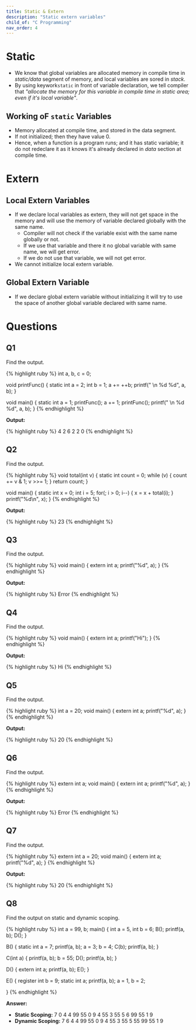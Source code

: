 ```yaml
---
title: Static & Extern
description: "Static extern variables"
child_of: "C Programming"
nav_order: 4
---
```


# Static

- We know that global variables are allocated memory in compile time in *static/data* segment of memory, and local variables are sored in *stack*.
- By using keywork`static` in front of variable declaration, we tell compiler that *"allocate the memory for this variable in compile time in static area; even if it's local variable"*.

## Working oF `static` Variables

- Memory allocated at compile time, and stored in the data segment.
- If not initialized; then they have value 0.
- Hence, when a function is a program runs; and it has static variable; it do not redeclare it as it knows it's already declared in *data* section at compile time.

# Extern

## Local Extern Variables

- If we declare local variables as extern, they will not get space in the memory and will use the memory of variable declared globally with the same name.
    - Compiler will not check if the variable exist with the same name globally or not.
    - If we use that variable and there it no global variable with same name, we will get error.
    - If we do not use that variable, we will not get error.
- We cannot initialize local extern variable.
    
## Global Extern Variable

- If we declare global extern variable without initializing it will try to use the space of another global variable declared with same name.


# Questions

## Q1

Find the output.

{% highlight ruby %}
int a, b, c = 0;

void printFunc() {
    static int a = 2;
    int b = 1;
    a += ++b;
    printf(" \n %d %d", a, b);
}

void main() {
    static int a = 1;
    printFunc();
    a += 1;
    printFunc();
    printf(" \n %d %d", a, b);
}
{% endhighlight %}

**Output:**

{% highlight ruby %}
4 2
6 2
2 0
{% endhighlight %}

## Q2

Find the output.

{% highlight ruby %}
void total(int v) {
    static int count = 0;
    while (v) {
        count += v & 1;
        v >>= 1;
    }
    return count;
}

void main() {
    static int x = 0;
    int i = 5;
    for(; i > 0; i--) {
        x = x + total(i);
    }
    printf("%d\n", x);
}
{% endhighlight %}

**Output:**

{% highlight ruby %}
23
{% endhighlight %}

## Q3

Find the output.

{% highlight ruby %}
void main() {
    extern int a;
    printf("%d", a);
}
{% endhighlight %}

**Output:**

{% highlight ruby %}
Error
{% endhighlight %}

## Q4

Find the output.

{% highlight ruby %}
void main() {
    extern int a;
    printf("Hi");
}
{% endhighlight %}

**Output:**

{% highlight ruby %}
Hi
{% endhighlight %}

## Q5

Find the output.

{% highlight ruby %}
int a = 20;
void main() {
    extern int a;
    printf("%d", a);
}
{% endhighlight %}

**Output:**

{% highlight ruby %}
20
{% endhighlight %}

## Q6

Find the output.

{% highlight ruby %}
extern int a;
void main() {
    extern int a;
    printf("%d", a);
}
{% endhighlight %}

**Output:**

{% highlight ruby %}
Error
{% endhighlight %}

## Q7

Find the output.

{% highlight ruby %}
extern int a = 20;
void main() {
    extern int a;
    printf("%d", a);
}
{% endhighlight %}

**Output:**

{% highlight ruby %}
20
{% endhighlight %}

## Q8

Find the output on static and dynamic scoping.

{% highlight ruby %}
int a = 99, b;
main() {
    int a = 5, int b = 6;
    B();
    printf(a, b);
    D();
}

B() {
    static int a = 7;
    printf(a, b);
    a = 3;
    b = 4;
    C(b);
    printf(a, b);
}

C(int a) {
    printf(a, b);
    b = 55;
    D();
    printf(a, b);
}

D() {
    extern int a;
    printf(a, b);
    E();
}

E() {
    register int b = 9;
    static int a;
    printf(a, b);
    a = 1, b = 2;

}
{% endhighlight %}

**Answer:**

- **Static Scoping:** 7 0 4 4 99 55 0 9 4 55 3 55 5 6 99 55 1 9
- **Dynamic Scoping:** 7 6 4 4 99 55 0 9 4 55 3 55 5 55 99 55 1 9

